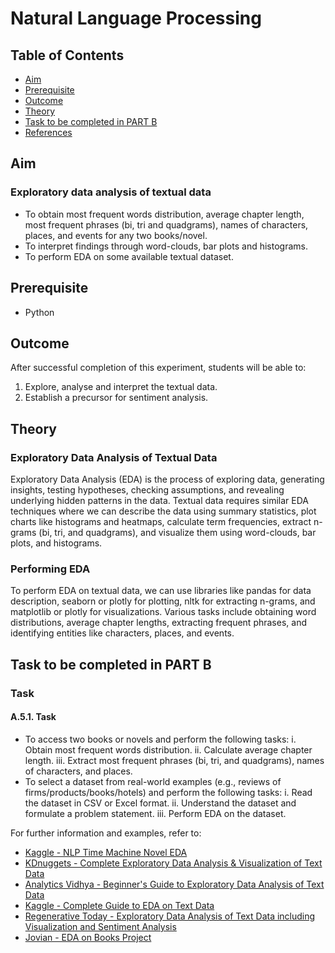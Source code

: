 # Natural Language Processing

## Table of Contents
- [Aim](#aim)
- [Prerequisite](#prerequisite)
- [Outcome](#outcome)
- [Theory](#theory)
- [Task to be completed in PART B](#task-to-be-completed-in-part-b)
- [References](#references)

## Aim
### Exploratory data analysis of textual data
- To obtain most frequent words distribution, average chapter length, most frequent phrases (bi, tri and quadgrams), names of characters, places, and events for any two books/novel.
- To interpret findings through word-clouds, bar plots and histograms.
- To perform EDA on some available textual dataset.

## Prerequisite
- Python

## Outcome
After successful completion of this experiment, students will be able to:
1. Explore, analyse and interpret the textual data.
2. Establish a precursor for sentiment analysis.

## Theory
### Exploratory Data Analysis of Textual Data
Exploratory Data Analysis (EDA) is the process of exploring data, generating insights, testing hypotheses, checking assumptions, and revealing underlying hidden patterns in the data. Textual data requires similar EDA techniques where we can describe the data using summary statistics, plot charts like histograms and heatmaps, calculate term frequencies, extract n-grams (bi, tri, and quadgrams), and visualize them using word-clouds, bar plots, and histograms. 

### Performing EDA
To perform EDA on textual data, we can use libraries like pandas for data description, seaborn or plotly for plotting, nltk for extracting n-grams, and matplotlib or plotly for visualizations. Various tasks include obtaining word distributions, average chapter lengths, extracting frequent phrases, and identifying entities like characters, places, and events.

## Task to be completed in PART B
### Task
#### A.5.1. Task
- To access two books or novels and perform the following tasks:
  i. Obtain most frequent words distribution.
  ii. Calculate average chapter length.
  iii. Extract most frequent phrases (bi, tri, and quadgrams), names of characters, and places.
- To select a dataset from real-world examples (e.g., reviews of firms/products/books/hotels) and perform the following tasks:
  i. Read the dataset in CSV or Excel format.
  ii. Understand the dataset and formulate a problem statement.
  iii. Perform EDA on the dataset.

For further information and examples, refer to:
- [Kaggle - NLP Time Machine Novel EDA](https://www.kaggle.com/code/alincijov/nlp-time-machine-novel-eda)
- [KDnuggets - Complete Exploratory Data Analysis & Visualization of Text Data](https://www.kdnuggets.com/2019/05/complete-exploratory-data-analysis-visualization-text-data.html)
- [Analytics Vidhya - Beginner's Guide to Exploratory Data Analysis of Text Data](https://www.analyticsvidhya.com/blog/2020/04/beginners-guide-exploratory-data-analysis-text-data/)
- [Kaggle - Complete Guide to EDA on Text Data](https://www.kaggle.com/code/harshsingh2209/complete-guide-to-eda-on-text-data)
- [Regenerative Today - Exploratory Data Analysis of Text Data including Visualization and Sentiment Analysis](https://regenerativetoday.com/exploratory-data-analysis-of-text-data-including-visualization-and-sentiment-analysis/)
- [Jovian - EDA on Books Project](https://jovian.com/beekaysh/eda-on-books-project)
